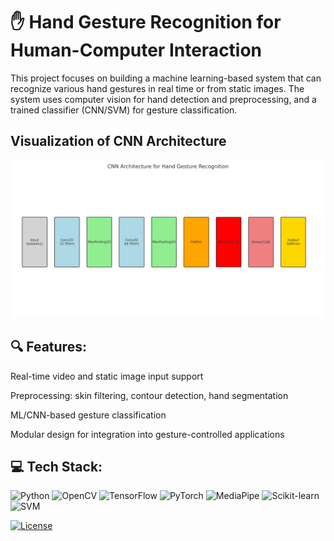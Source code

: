 # ✋ Hand Gesture Recognition for Human-Computer Interaction
This project focuses on building a machine learning-based system that can recognize various hand gestures in real time or from static images. The system uses computer vision for hand detection and preprocessing, and a trained classifier (CNN/SVM) for gesture classification.

## Visualization of CNN Architecture
![Clustering Visualization](images/CNN_Architecture.png) 

## 🔍 Features:
Real-time video and static image input support

Preprocessing: skin filtering, contour detection, hand segmentation

ML/CNN-based gesture classification

Modular design for integration into gesture-controlled applications

## 💻 Tech Stack:
![Python](https://img.shields.io/badge/Python-3.8%2B-yellowgreen)
![OpenCV](https://img.shields.io/badge/OpenCV-4.x-red)
![TensorFlow](https://img.shields.io/badge/TensorFlow-2.x-orange)
![PyTorch](https://img.shields.io/badge/PyTorch-2.0%2B-lightblue)
![MediaPipe](https://img.shields.io/badge/MediaPipe-0.10%2B-blueviolet)
![Scikit-learn](https://img.shields.io/badge/Scikit--Learn-1.0%2B-orange)
![SVM](https://img.shields.io/badge/Model-CNN-blue)

[![License](https://img.shields.io/badge/License-MIT-blue?style=flat-square&logo=github&labelColor=blue&color=lightgrey&logoWidth=20)](LICENSE)
